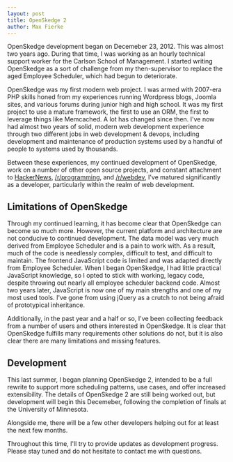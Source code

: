 ```yaml
---
layout: post
title: OpenSkedge 2
author: Max Fierke
---
```


OpenSkedge development began on Decemeber 23, 2012. This was almost two years ago. During that time, I was working as an hourly technical support worker for the Carlson School of Management. I started writing OpenSkedge as a sort of challenge from my then-supervisor to replace the aged Employee Scheduler, which had begun to deteriorate.

OpenSkedge was my first modern web project. I was armed with 2007-era PHP skills honed from my experiences running Wordpress blogs, Joomla sites, and various forums during junior high and high school. It was my first project to use a mature framework, the first to use an ORM, the first to leverage things like Memcached. A lot has changed since then. I've now had almost two years of solid, modern web development experience through two different jobs in web development & devops, including development and maintenance of production systems used by a handful of people to systems used by thousands.

Between these experiences, my continued development of OpenSkedge, work on a number of other open source projects, and constant attachment to [HackerNews](https://news.ycombinator.com/), [/r/programming](https://reddit.com/r/programming), and [/r/webdev](https://reddit.com/r/webdev), I've matured significantly as a developer, particularly within the realm of web development.

## Limitations of OpenSkedge

Through my continued learning, it has become clear that OpenSkedge can become so much more. However, the current platform and architecture are not conducive to continued development. The data model was very much derived from Employee Scheduler and is a pain to work with. As a result, much of the code is needlessly complex, difficult to test, and difficult to maintain. The frontend JavaScript code is limited and was adapted directly from Employee Scheduler. When I began OpenSkedge, I had little practical JavaScript knowledge, so I opted to stick with working, legacy code, despite throwing out nearly all employee scheduler backend code. Almost two years later, JavaScript is now one of my main strengths and one of my most used tools. I've gone from using jQuery as a crutch to not being afraid of prototypical inheritance.

Additionally, in the past year and a half or so, I've been collecting feedback from a number of users and others interested in OpenSkedge. It is clear that OpenSkedge fulfills many requirements other solutions do not, but it is also clear there are many limitations and missing features.

## Development

This last summer, I began planning OpenSkedge 2, intended to be a full rewrite to support more scheduling patterns, use cases, and offer increased extensibility. The details of OpenSkedge 2 are still being worked out, but development will begin this Decemeber, following the completion of finals at the University of Minnesota.

Alongside me, there will be a few other developers helping out for at least the next few months.

Throughout this time, I'll try to provide updates as development progress. Please stay tuned and do not hesitate to contact me with questions.
